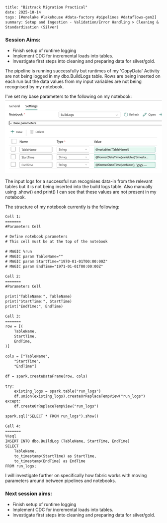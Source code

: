 ```
title: "Biztrack Migration Practical"
date: 2025-10-14
tags: [#onelake #lakehouse #data-factory #pipelines #dataflows-gen2]
summary: Setup and Ingestion - Validation/Error Handling > Cleaning & Standardisation (Silver)
```

### Session Aims:
- Finish setup of runtime logging
- Implement CDC for incremental loads into tables.
- Investigate first steps into cleaning and preparing data for silver/gold.

The pipeline is running successfully but runtimes of my 'CopyData' Activity are not being logged in my dbo.BuildLogs table. Rows are being inserted on each run but the data values from my input variables are not being recognised by my notebook.

I've set my base parameters to the following on my notebook:
![image](../../../images-diagrams/buildlogs-parameters.png)

The input logs for a successful run recognises data-in from the relevant tables but it is not being inserted into the build logs table. Also manually using .show() and print() I can see that these values are not present in my notebook.

The structure of my notebook currently is the following:
```
Cell 1:
=======
#Parameters Cell

# Define notebook parameters
# This cell must be at the top of the notebook

# MAGIC %run
# MAGIC param TableName=""
# MAGIC param StartTime="1970-01-01T00:00:00Z"
# MAGIC param EndTime="1971-01-01T00:00:00Z"

Cell 2:
=======
#Parameters Cell

print("TableName:", TableName)
print("StartTime:", StartTime)
print("EndTime:", EndTime)

Cell 3:
=======
row = [(
    TableName,
    StartTime,
    EndTime,
)]

cols = ["TableName",
    "StartTime",
    "EndTime"]

df = spark.createDataFrame(row, cols)

try:
    existing_logs = spark.table("run_logs")
    df.union(existing_logs).createOrReplaceTempView("run_logs")
except:
    df.createOrReplaceTempView("run_logs")

spark.sql("SELECT * FROM run_logs").show()

Cell 4:
=======
%%sql
INSERT INTO dbo.BuildLog (TableName, StartTime, EndTime)
SELECT
    TableName,
    to_timestamp(StartTime) as StartTime,
    to_timestamp(EndTime) as EndTime
FROM run_logs;
```

I will investigate further on specifically how fabric works with moving parameters around between pipelines and notebooks.

### Next session aims:
- Finish setup of runtime logging
- Implement CDC for incremental loads into tables.
- Investigate first steps into cleaning and preparing data for silver/gold.